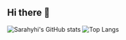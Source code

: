 ## Hi there 👋

<!--
**sarahyhi/sarahyhi** is a ✨ _special_ ✨ repository because its `README.md` (this file) appears on your GitHub profile.

Here are some ideas to get you started:

- 🔭 I’m currently working on ...
- 🌱 I’m currently learning ...
- 👯 I’m looking to collaborate on ...
- 🤔 I’m looking for help with ...
- 💬 Ask me about ...
- 📫 How to reach me: ...
- 😄 Pronouns: ...
- ⚡ Fun fact: ...
-->

![Sarahyhi's GitHub stats](https://github-readme-stats.vercel.app/api?username=sarahyhi)
![Top Langs](https://github-readme-stats.vercel.app/api/top-langs/?username=sarahyhi)
